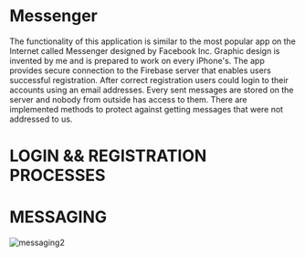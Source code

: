 # Messenger

The functionality of this application is similar to the most popular app on the Internet called Messenger designed by Facebook Inc. Graphic design is invented by me and is prepared to work on every iPhone's. The app provides secure connection to the Firebase server that enables users successful registration. After correct registration users could login to their accounts using an email addresses. Every sent messages are stored on the server and nobody from outside has access to them. There are implemented methods to protect against getting messages that were not addressed to us.

# LOGIN && REGISTRATION PROCESSES

# MESSAGING
![messaging2](https://user-images.githubusercontent.com/13642892/75623971-0e450f00-5bb0-11ea-89df-40b26a764257.gif)

